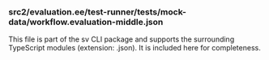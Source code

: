 ### src2/evaluation.ee/test-runner/__tests__/mock-data/workflow.evaluation-middle.json

This file is part of the sv CLI package and supports the surrounding TypeScript modules (extension: .json). It is included here for completeness.